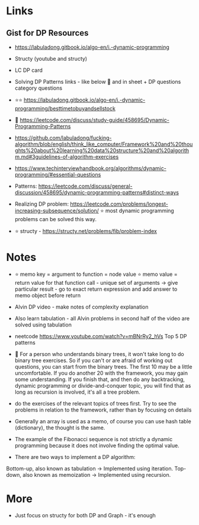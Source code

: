 # Links

## Gist for DP Resources
  - https://labuladong.gitbook.io/algo-en/i.-dynamic-programming
  - Structy (youtube and structy)
  - LC DP card
  - Solving DP Patterns links - like below 🤌 and in sheet + DP questions category questions

- ⭐️⭐️ https://labuladong.gitbook.io/algo-en/i.-dynamic-programming/besttimetobuyandsellstock
- 🤌 https://leetcode.com/discuss/study-guide/458695/Dynamic-Programming-Patterns
- https://github.com/labuladong/fucking-algorithm/blob/english/think_like_computer/Framework%20and%20thoughts%20about%20learning%20data%20structure%20and%20algorithm.md#3guidelines-of-algorithm-exercises
- https://www.techinterviewhandbook.org/algorithms/dynamic-programming/#essential-questions
- Patterns: https://leetcode.com/discuss/general-discussion/458695/dynamic-programming-patterns#distinct-ways
- Realizing DP problem: https://leetcode.com/problems/longest-increasing-subsequence/solution/
  ⭐️ most dynamic programming problems can be solved this way.
- ⭐️ structy - https://structy.net/problems/fib/problem-index

# Notes

- ⭐️ memo key = argument to function = node value
  ⭐️ memo value = return value for that function call - unique set of arguments -> give particular result - go to exact return expression and add answer to memo object before return
- Alvin DP video - make notes of complexity explanation
- Also learn tabulation - all Alvin problems in second half of the video are solved using tabulation
- neetcode https://www.youtube.com/watch?v=mBNrRy2_hVs Top 5 DP patterns

- 📝 For a person who understands binary trees, it won't take long to do binary tree exercises. So if you can't or are afraid of working out questions, you can start from the binary trees. The first 10 may be a little uncomfortable. If you do another 20 with the framework, you may gain some understanding. If you finish that, and then do any backtracking, dynamic programming or divide-and-conquer topic, you will find that as long as recursion is involved, it's all a tree problem.
- do the exercises of the relevant topics of trees first. Try to see the problems in relation to the framework, rather than by focusing on details

- Generally an array is used as a memo, of course you can use hash table (dictionary), the thought is the same.
- The example of the Fibonacci sequence is not strictly a dynamic programming because it does not involve finding the optimal value.

- There are two ways to implement a DP algorithm:

Bottom-up, also known as tabulation -> Implemented using iteration.
Top-down, also known as memoization -> Implemented using recursion.


# More

- Just focus on structy for both DP and Graph - it's enough
